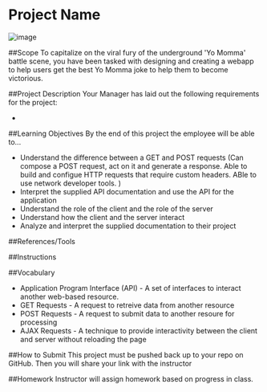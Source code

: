 # Project Name

![image]()

##Scope
To capitalize on the viral fury of the underground 'Yo Momma' battle scene, you have been tasked with designing and creating a webapp to help users get the best Yo Momma joke to help them to become victorious.

##Project Description
Your Manager has laid out the following requirements for the project: 

* 

##Learning Objectives
By the end of this project the employee will be able to...

* Understand the difference between a GET and POST requests (Can compose a POST request, act on it and generate a response. Able to build and configue HTTP requests that require custom headers. ABle to use network developer tools.	)
* Interpret the supplied API documentation and use the API for the application
* Understand the role of the client and the role of the server
* Understand how the client and the server interact
* Analyze and interpret the supplied documentation to their project

##References/Tools

 

##Instructions



##Vocabulary

* Application Program Interface (API) - A set of interfaces to interact another web-based resource.
* GET Requests - A request to retreive data from another resource
* POST Requests - A request to submit data to another resoure for processing
* AJAX Requests - A technique to provide interactivity between the client and server without reloading the page


##How to Submit
This project must be pushed back up to your repo on GitHub. Then you will share your link with the instructor

##Homework
Instructor will assign homework based on progress in class.
